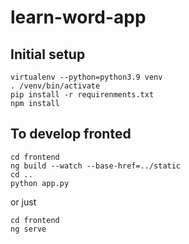 # learn-word-app

## Initial setup
```
virtualenv --python=python3.9 venv
. /venv/bin/activate
pip install -r requirenments.txt
npm install
```

## To develop fronted
```
cd frontend
ng build --watch --base-href=../static
cd ..
python app.py
```
or just

```
cd frontend
ng serve
````

